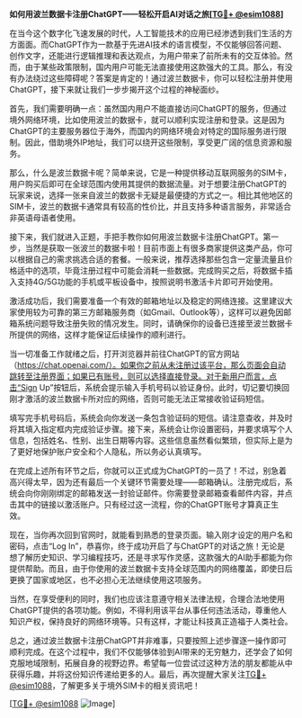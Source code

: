**如何用波兰数据卡注册ChatGPT——轻松开启AI对话之旅[[TG💪+ @esim1088](https://t.me/s/esim1088)]**

在当今这个数字化飞速发展的时代，人工智能技术的应用已经渗透到我们生活的方方面面。而ChatGPT作为一款基于先进AI技术的语言模型，不仅能够回答问题、创作文字，还能进行逻辑推理和表达观点，为用户带来了前所未有的交互体验。然而，由于某些政策限制，国内用户可能无法直接使用这款强大的工具。那么，有没有办法绕过这些障碍呢？答案是肯定的！通过波兰数据卡，你可以轻松注册并使用ChatGPT，接下来就让我们一步步揭开这个过程的神秘面纱。

首先，我们需要明确一点：虽然国内用户不能直接访问ChatGPT的服务，但通过境外网络环境，比如使用波兰的数据卡，就可以顺利实现注册和登录。这是因为ChatGPT的主要服务器位于海外，而国内的网络环境会对特定的国际服务进行限制。因此，借助境外IP地址，我们可以绕开这些限制，享受更广阔的信息资源和服务。

那么，什么是波兰数据卡呢？简单来说，它是一种提供移动互联网服务的SIM卡，用户购买后即可在全球范围内使用其提供的数据流量。对于想要注册ChatGPT的玩家来说，选择一张来自波兰的数据卡无疑是最便捷的方式之一。相比其他地区的SIM卡，波兰的数据卡通常具有较高的性价比，并且支持多种语言服务，非常适合非英语母语者使用。

接下来，我们就进入正题，手把手教你如何用波兰数据卡注册ChatGPT。第一步，当然是获取一张波兰的数据卡啦！目前市面上有很多商家提供这类产品，你可以根据自己的需求挑选合适的套餐。一般来说，推荐选择那些包含一定量流量且价格适中的选项，毕竟注册过程中可能会消耗一些数据。完成购买之后，将数据卡插入支持4G/5G功能的手机或平板设备中，按照说明书激活卡片即可开始使用。

激活成功后，我们需要准备一个有效的邮箱地址以及稳定的网络连接。这里建议大家使用较为可靠的第三方邮箱服务商（如Gmail、Outlook等），这样可以避免因邮箱系统问题导致注册失败的情况发生。同时，请确保你的设备已连接至波兰数据卡所提供的网络，这样才能保证后续操作的顺利进行。

当一切准备工作就绪之后，打开浏览器并前往ChatGPT的官方网站（https://chat.openai.com/）。如果你之前从未注册过该平台，那么页面会自动跳转至注册界面；如果已有账号，则可以选择直接登录。对于新用户而言，点击“Sign Up”按钮后，系统会提示输入手机号码以验证身份。此时，切记要切换回刚才激活的波兰数据卡所对应的网络，否则可能无法正常接收验证码短信。

填写完手机号码后，系统会向你发送一条包含验证码的短信。请注意查收，并及时将其填入指定框内完成验证步骤。接下来，系统会让你设置密码，并要求填写个人信息，包括姓名、性别、出生日期等内容。这些信息虽然看似繁琐，但实际上是为了更好地保护账户安全和个人隐私，所以务必认真填写。

在完成上述所有环节之后，你就可以正式成为ChatGPT的一员了！不过，别急着高兴得太早，因为还有最后一个关键环节需要处理——邮箱确认。注册完成后，系统会向你刚刚绑定的邮箱发送一封验证邮件。你需要登录邮箱查看邮件内容，并点击其中的链接以激活账户。只有经过这一流程，你的ChatGPT账号才算真正生效。

现在，当你再次回到官网时，就能看到熟悉的登录页面。输入刚才设定的用户名和密码，点击“Log In”，恭喜你，终于成功开启了与ChatGPT的对话之旅！无论是想了解历史知识、学习编程技巧，还是寻求写作灵感，这款强大的AI助手都能为你提供帮助。而且，由于你使用的波兰数据卡支持全球范围内的网络覆盖，即使日后更换了国家或地区，也不必担心无法继续使用这项服务。

当然，在享受便利的同时，我们也应该注意遵守相关法律法规，合理合法地使用ChatGPT提供的各项功能。例如，不得利用该平台从事任何违法活动，尊重他人知识产权，保持良好的网络环境等。只有这样，才能让科技真正造福于人类社会。

总之，通过波兰数据卡注册ChatGPT并非难事，只要按照上述步骤逐一操作即可顺利完成。在这个过程中，我们不仅能够体验到AI带来的无穷魅力，还学会了如何克服地域限制，拓展自身的视野边界。希望每一位尝试过这种方法的朋友都能从中获得乐趣，并将这份知识传递给更多的人。最后，再次提醒大家关注[TG💪+ @esim1088](https://t.me/s/esim1088)，了解更多关于境外SIM卡的相关资讯吧！

[[TG💪+ @esim1088](https://t.me/s/esim1088) ![Image](https://i.postimg.cc/4NQfJmqS/Snipaste-2025-05-13-00-14-12.png)]
